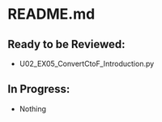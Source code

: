 # README.md
## Ready to be Reviewed:
* U02_EX05_ConvertCtoF_Introduction.py
## In Progress:
* Nothing

